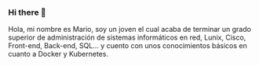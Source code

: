 ### Hi there 👋

Hola, mi nombre es Mario, soy un joven el cual acaba de terminar un grado superior de administración de sistemas informáticos en red, Lunix, Cisco, Front-end, Back-end, SQL... y cuento con unos conocimientos básicos en cuanto a Docker y Kubernetes.
